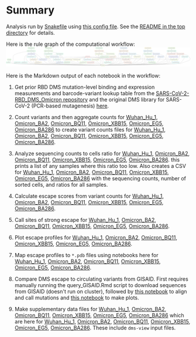 # Summary

 Analysis run by [Snakefile](../../Snakefile)
 using [this config file](../../config.yaml).
 See the [README in the top directory](../../README.md)
 for details.

 Here is the rule graph of the computational workflow:
 ![rulegraph.svg](rulegraph.svg)

 Here is the Markdown output of each notebook in the workflow:

 1. Get prior RBD DMS mutation-level binding and expression measurements and barcode-variant lookup table from the [SARS-CoV-2-RBD_DMS_Omicron repository](https://github.com/tstarrlab/SARS-CoV-2-RBD_DMS_Omicron-XBB-BQ) and the original DMS library for SARS-CoV-2 (PCR-based mutagenesis) [here](https://github.com/jbloomlab/SARS-CoV-2-RBD_DMS). 

 2. Count variants and then aggregate counts for
    [Wuhan_Hu_1](aggregate_variant_counts_Wuhan_Hu_1.md), 
    [Omicron_BA2](aggregate_variant_counts_Omicron_BA2.md),
    [Omicron_BQ11](aggregate_variant_counts_Omicron_BQ11.md),
    [Omicron_XBB15](aggregate_variant_counts_Omicron_XBB15.md),
    [Omicron_EG5](aggregate_variant_counts_Omicron_EG5.md),
    [Omicron_BA286](aggregate_variant_counts_Omicron_BA286.md)
    to create variant counts files for [Wuhan_Hu_1](../counts/Wuhan_Hu_1/variant_counts.csv.gz), 
    [Omicron_BA2](../counts/Omicron_BA2/variant_counts.csv.gz), 
    [Omicron_BQ11](../counts/Omicron_BQ11/variant_counts.csv.gz),
    [Omicron_XBB15](../counts/Omicron_XBB15/variant_counts.csv.gz), 
    [Omicron_EG5](../counts/Omicron_EG5/variant_counts.csv.gz), 
    [Omicron_BA286](../counts/Omicron_BA286/variant_counts.csv.gz).

 3. Analyze sequencing counts to cells ratio for [Wuhan_Hu_1](counts_to_cells_ratio_Wuhan_Hu_1.md), 
    [Omicron_BA2](counts_to_cells_ratio_Omicron_BA2.md),
    [Omicron_BQ11](counts_to_cells_ratio_Omicron_BQ11.md), 
    [Omicron_XBB15](counts_to_cells_ratio_Omicron_XBB15.md),
    [Omicron_EG5](counts_to_cells_ratio_Omicron_EG5.md),
    [Omicron_BA286](counts_to_cells_ratio_Omicron_BA286.md).
    this prints a list of any samples where this ratio too low. Also
    creates a CSV for [Wuhan_Hu_1](../counts/Wuhan_Hu_1/counts_to_cells_csv.csv), 
    [Omicron_BA2](../counts/Omicron_BA2/counts_to_cells_csv.csv),
    [Omicron_BQ11](../counts/Omicron_BQ11/counts_to_cells_csv.csv), 
    [Omicron_XBB15](../counts/Omicron_XBB15/counts_to_cells_csv.csv), 
    [Omicron_EG5](../counts/Omicron_EG5/counts_to_cells_csv.csv),
    [Omicron_BA286](../counts/Omicron_BA286/counts_to_cells_csv.csv) with the
    sequencing counts, number of sorted cells, and ratios for
    all samples.

 4. Calculate escape scores from variant counts for [Wuhan_Hu_1](counts_to_scores_Wuhan_Hu_1.md), 
    [Omicron_BA2](counts_to_scores_Omicron_BA2.md),
    [Omicron_BQ11](counts_to_scores_Omicron_BQ11.md), 
    [Omicron_XBB15](counts_to_scores_Omicron_XBB15.md),
    [Omicron_EG5](counts_to_scores_Omicron_EG5.md),
    [Omicron_BA286](counts_to_scores_Omicron_BA286.md).

 5. Call sites of strong escape for [Wuhan_Hu_1](call_strong_escape_sites_Wuhan_Hu_1.md), 
    [Omicron_BA2](call_strong_escape_sites_Omicron_BA2.md),
    [Omicron_BQ11](call_strong_escape_sites_Omicron_BQ11.md), 
    [Omicron_XBB15](call_strong_escape_sites_Omicron_XBB15.md), 
    [Omicron_EG5](call_strong_escape_sites_Omicron_EG5.md),
    [Omicron_BA286](call_strong_escape_sites_Omicron_BA286.md).

 6. Plot escape profiles for [Wuhan_Hu_1](escape_profiles_Wuhan_Hu_1.md), 
    [Omicron_BA2](escape_profiles_Omicron_BA2.md),
    [Omicron_BQ11](escape_profiles_Omicron_BQ11.md), 
    [Omicron_XBB15](escape_profiles_Omicron_XBB15.md),
    [Omicron_EG5](escape_profiles_Omicron_EG5.md),
    [Omicron_BA286](escape_profiles_Omicron_BA286.md).

 7. Map escape profiles to ``*.pdb`` files using notebooks here for 
    [Wuhan_Hu_1](output_pdbs_Wuhan_Hu_1.md), 
    [Omicron_BA2](output_pdbs_Omicron_BA2.md),
    [Omicron_BQ11](output_pdbs_Omicron_BQ11.md), 
    [Omicron_XBB15](output_pdbs_Omicron_XBB15.md),
    [Omicron_EG5](output_pdbs_Omicron_EG5.md),
    [Omicron_BA286](output_pdbs_Omicron_BA286.md).

 8. Compare DMS escape to circulating variants from GISAID. First requires manually running
    the query_GISAID.Rmd script to download sequences from GISAID (doesn't run on cluster), followed by
    [this notebook](gisaid_rbd_mutations.md) to align and call mutations and [this notebook](custom-plots.md)
    to make plots. 

9. Make supplementary data files for [Wuhan_Hu_1](make_supp_data_Wuhan_Hu_1.md), 
    [Omicron_BA2](make_supp_data_Omicron_BA2.md), 
    [Omicron_BQ11](make_supp_data_Omicron_BQ11.md), 
    [Omicron_XBB15](make_supp_data_Omicron_XBB15.md),
    [Omicron_EG5](make_supp_data_Omicron_EG5.md), 
    [Omicron_BA286](make_supp_data_Omicron_BA286.md)
    which are here for [Wuhan_Hu_1](../supp_data/Wuhan_Hu_1), 
    [Omicron_BA2](../supp_data/Omicron_BA2), 
    [Omicron_BQ11](../supp_data/Omicron_BQ11), 
    [Omicron_XBB15](../supp_data/Omicron_XBB15), 
    [Omicron_EG5](../supp_data/Omicron_EG5), 
    [Omicron_BA286](../supp_data/Omicron_BA286). These include
    `dms-view` input files.